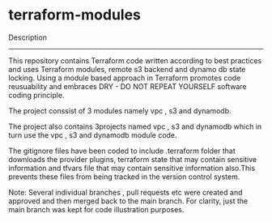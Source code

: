 # terraform-modules

Description
************

This repository contains Terraform code written according to best practices and uses Terraform modules, remote s3 backend and dynamo db state locking. Using a module based approach in Terraform promotes code reusuability and embraces DRY - DO NOT REPEAT YOURSELF software coding principle.

The project conssist of 3 modules namely vpc , s3 and dynamodb.

The project also contains 3projects named vpc , s3 and dynamodb which in turn use the vpc ,  s3 and dynamodb module code.

The gitignore files have been coded to include .terraform folder that downloads the provider plugins, terraform state that may contain sensitive information and tfvars file that may contain sensitive information also.This prevents these files from being tracked in the version control system.


Note: Several individual branches , pull requests etc were created and approved and then merged back to the main branch. For clarity, just the main branch was kept for code illustration purposes.

